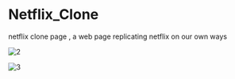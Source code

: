 # Netflix_Clone
netflix clone page , a web page replicating netflix on our own ways

![2]("")

![3]("")
